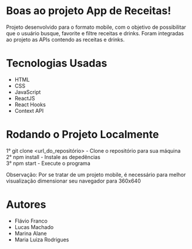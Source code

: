 # Boas ao projeto App de Receitas!

 Projeto desenvolvido para o formato mobile, com o objetivo de possibilitar que o usuário busque, favorite e filtre receitas e drinks. Foram integradas ao projeto as APIs contendo as receitas e drinks.   
 
# Tecnologias Usadas

  - HTML
  - CSS
  - JavaScript
  - ReactJS
  - React Hooks
  - Context API
  
# Rodando o Projeto Localmente
  1° git clone <url_do_repositório> - Clone o repositório para sua máquina<br />
  2° npm install - Instale as depedências<br />
  3° npm start - Execute o programa<br />
  
  Observação: Por se tratar de um projeto mobile, é necessário para melhor visualização dimensionar seu navegador para 360x640 

# Autores
 - Flávio Franco
 - Lucas Machado
 - Marina Alane
 - Maria Luiza Rodrigues
